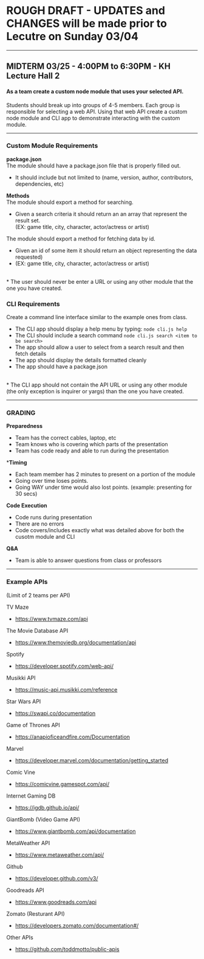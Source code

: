 # ROUGH DRAFT - UPDATES and CHANGES will be made prior to Lecutre on Sunday 03/04
---

## MIDTERM 03/25 - 4:00PM to 6:30PM - KH Lecture Hall 2

#### As a team create a custom node module that uses your selected API.

Students should break up into groups of 4-5 members.  Each group is responsible for selecting a web API.  Using that web API create a custom node module and CLI app to demonstrate interacting with the custom module.

---
### Custom Module Requirements

**package.json** <br/>
The module should have a package.json file that is properly filled out.
  - It should include but not limited to (name, version, author, contributors, dependencies, etc)

**Methods** <br/>
The module should export a method for searching.
  - Given a search criteria it should return an an array that represent the result set. <br/>
    (EX: game title, city, character, actor/actress or artist)

The module should export a method for fetching data by id. <br/>
  - Given an id of some item it should return an object representing the data requested) <br/>
  - (EX: game title, city, character, actor/actress or artist)
<br/>
* The user should never be enter a URL or using any other module that the one you have created.

### CLI Requirements
Create a command line interface similar to the example ones from class.

  - The CLI app should display a help menu by typing: `node cli.js help`
  - The CLI should include a search command `node cli.js search <item to be search>`
  - The app should allow a user to select from a search result and then fetch details
  - The app should display the details formatted cleanly
  - The app should have a package.json

<br/>
* The CLI app should not contain the API URL or using any other module (the only exception is inquirer or yargs) than the one you have created.

---

### GRADING

**Preparedness**
  - Team has the correct cables, laptop, etc
  - Team knows who is covering which parts of the presentation
  - Team has code ready and able to run during the presentation

***Timing**
  - Each team member has 2 minutes to present on a portion of the module
  - Going over time loses points.
  - Going WAY under time would also lost points. (example: presenting for 30 secs)

**Code Execution**
  - Code runs during presentation
  - There are no errors
  - Code covers/includes exactly what was detailed above for both the cusotm module and CLI

**Q&A**
  - Team is able to answer questions from class or professors

---
### Example APIs <br/>
(Limit of 2 teams per API)

TV Maze
- https://www.tvmaze.com/api

The Movie Database API
- https://www.themoviedb.org/documentation/api

Spotify
- https://developer.spotify.com/web-api/

Musikki API
- https://music-api.musikki.com/reference

Star Wars API
- https://swapi.co/documentation

Game of Thrones API
- https://anapioficeandfire.com/Documentation

Marvel
- https://developer.marvel.com/documentation/getting_started

Comic Vine
- https://comicvine.gamespot.com/api/

Internet Gaming DB
- https://igdb.github.io/api/

GiantBomb (Video Game API)
- https://www.giantbomb.com/api/documentation

MetaWeather API
- https://www.metaweather.com/api/

Github
- https://developer.github.com/v3/

Goodreads API
- https://www.goodreads.com/api

Zomato (Resturant API)
- https://developers.zomato.com/documentation#/

Other APIs
- https://github.com/toddmotto/public-apis



